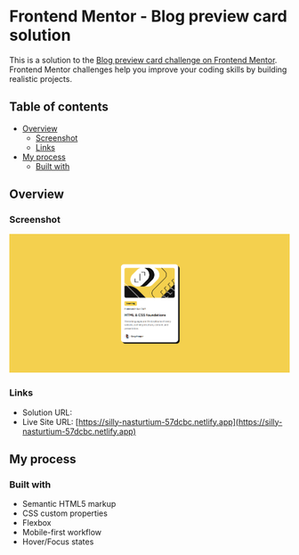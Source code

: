 # Frontend Mentor - Blog preview card solution

This is a solution to the [Blog preview card challenge on Frontend Mentor](https://www.frontendmentor.io/challenges/blog-preview-card-ckPaj01IcS). Frontend Mentor challenges help you improve your coding skills by building realistic projects. 

## Table of contents

- [Overview](#overview)
  - [Screenshot](#screenshot)
  - [Links](#links)
- [My process](#my-process)
  - [Built with](#built-with)

## Overview

### Screenshot

![](assets/images/screenshot.png)

### Links

- Solution URL: []()
- Live Site URL: [https://silly-nasturtium-57dcbc.netlify.app](https://silly-nasturtium-57dcbc.netlify.app)

## My process

### Built with

- Semantic HTML5 markup
- CSS custom properties
- Flexbox
- Mobile-first workflow
- Hover/Focus states
